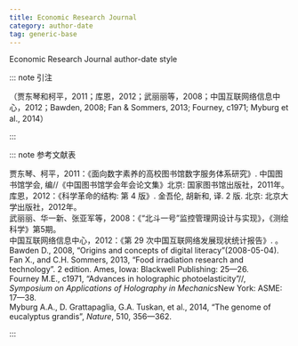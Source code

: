 ```yaml
---
title: Economic Research Journal
category: author-date
tag: generic-base
---
```


<!-- 此文件由脚本自动生成，请勿手动修改！ -->

Economic Research Journal author-date style


::: note 引注

（贾东琴和柯平，2011；库恩，2012；武丽丽等，2008；中国互联网络信息中心，2012；Bawden, 2008; Fan &#38; Sommers, 2013; Fourney, c1971; Myburg et al., 2014）

:::



::: note 参考文献表

  <div class="csl-bib-body">
  <div class="csl-entry second-field-align-undefined " >贾东琴、柯平，2011：《面向数字素养的高校图书馆数字服务体系研究》. 中国图书馆学会, 编//《中国图书馆学会年会论文集》北京: 国家图书馆出版社，2011年。</div> 
  <div class="csl-entry second-field-align-undefined " >库恩，2012：《科学革命的结构: 第 4 版》. 金吾伦, 胡新和, 译. 2 版. 北京: 北京大学出版社，2012年。</div> 
  <div class="csl-entry second-field-align-undefined " >武丽丽、华一新、张亚军等，2008：《“北斗一号”监控管理网设计与实现》，《测绘科学》第5期。</div> 
  <div class="csl-entry second-field-align-undefined " >中国互联网络信息中心，2012：《第 29 次中国互联网络发展现状统计报告》. 。</div> 
  <div class="csl-entry second-field-align-undefined " >Bawden D., 2008, “Origins and concepts of digital literacy”(2008-05-04).</div> 
  <div class="csl-entry second-field-align-undefined " >Fan X., and C.H. Sommers, 2013, “Food irradiation research and technology”. 2 edition. Ames, Iowa: Blackwell Publishing: 25—26.</div> 
  <div class="csl-entry second-field-align-undefined " >Fourney M.E., c1971, “Advances in holographic photoelasticity”//, <i>Symposium on Applications of Holography in Mechanics</i>New York: ASME: 17—38.</div> 
  <div class="csl-entry second-field-align-undefined " >Myburg A.A., D. Grattapaglia, G.A. Tuskan, et al., 2014, “The genome of eucalyptus grandis”, <i>Nature</i>, 510, 356—362.</div> 
  </div>


:::

<!-- more -->